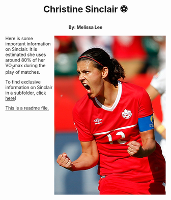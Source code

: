 <h1 align ="center">Christine Sinclair &#9917;</h1>
<h4 align="center">By: Melissa Lee</h4>

<img src="ChristineSinclair.jpg" alt="The Great Sinclair" align="right">
<p>Here is some important information on Sinclair. It is estimated she uses around 80% of her V&#775;O<sub>2</sub>max during the play of matches.</p>

To find exclusive information on Sinclair in a subfolder, [click here](https://github.com/melissa1ee/KNES381/blob/main/Website%20Subfolder/readme1.md)!

<a href=readme.md> This is a readme file. </a>
